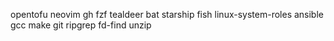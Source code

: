 opentofu
neovim
gh
fzf
tealdeer
bat
starship
fish
linux-system-roles
ansible
gcc
make
git
ripgrep
fd-find
unzip

